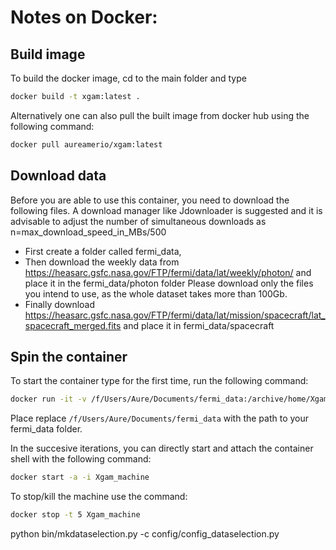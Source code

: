 # Notes on Docker:
## Build image
To build the docker image, cd to the main folder and type
```bash
docker build -t xgam:latest .
```

Alternatively one can also pull the built image from docker hub using the following command:
```bash
docker pull aureamerio/xgam:latest
```
## Download data
Before you are able to use this container, you need to download the following files. A download manager like Jdownloader is suggested and it is advisable to adjust the number of simultaneous downloads as n=max_download_speed_in_MBs/500
- First create a folder called fermi_data,
- Then download the weekly data from https://heasarc.gsfc.nasa.gov/FTP/fermi/data/lat/weekly/photon/ and place it in the fermi_data/photon folder
Please download only the files you intend to use, as the whole dataset takes more than 100Gb.
- Finally download https://heasarc.gsfc.nasa.gov/FTP/fermi/data/lat/mission/spacecraft/lat_spacecraft_merged.fits and place it in fermi_data/spacecraft

## Spin the container
To start the container type for the first time, run the following command:
```bash
docker run -it -v /f/Users/Aure/Documents/fermi_data:/archive/home/Xgam/fermi_data --name Xgam_machine xgam:latest
```
Place replace `/f/Users/Aure/Documents/fermi_data` with the path to your fermi_data folder.

In the succesive iterations, you can directly start and attach the container shell with the following command:
```bash
docker start -a -i Xgam_machine
```

To stop/kill the machine use the command:
```bash
docker stop -t 5 Xgam_machine
```


python bin/mkdataselection.py -c config/config_dataselection.py
